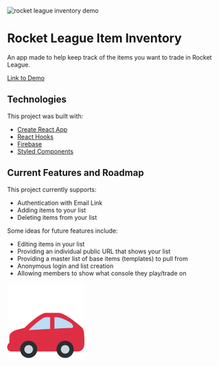 ![rocket league inventory demo](rl.gif)

# Rocket League Item Inventory

An app made to help keep track of the items you want to trade in Rocket League.

[Link to Demo](https://rl-inventory.web.app/)

## Technologies

This project was built with:

- [Create React App](https://github.com/facebook/create-react-app)
- [React Hooks](https://reactjs.org/docs/hooks-intro.html)
- [Firebase](https://firebase.google.com/)
- [Styled Components](https://www.styled-components.com/)

## Current Features and Roadmap

This project currently supports:

- Authentication with Email Link
- Adding items to your list
- Deleting items from your list

Some ideas for future features include:

- Editing items in your list
- Providing an individual public URL that shows your list
- Providing a master list of base items (templates) to pull from
- Anonymous login and list creation
- Allowing members to show what console they play/trade on

![logo](./public/apple-touch-icon.png)
